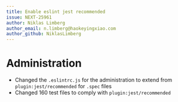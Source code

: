 ```yaml
---
title: Enable eslint jest recommended
issue: NEXT-25961
author: Niklas Limberg
author_email: n.limberg@haokeyingxiao.com
author_github: NiklasLimberg
---
```

# Administration
* Changed the `.eslintrc.js` for the administration to extend from `plugin:jest/recommended` for `.spec` files
* Changed 160 test files to comply with `plugin:jest/recommended`
